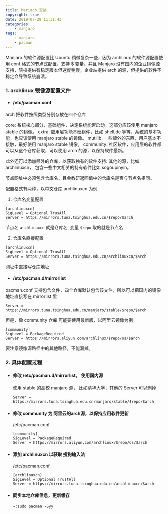 ```yaml
---
title: Mariadb 安装
copyright: true
date: 2019-07-29 11:31:43
categories:
    - manjaro
tags:
    - manjaro
    - pacman
---
```

Manjaro 的软件源配置比 Ubuntu 稍微复杂一些，因为 archlinux 的软件源配置使用 conf 格式的节点式配置，支持 $ 变量。并且 Manjaro 没有国内的企业镜像源支持，院校提供有稳定版本但速度稍慢，企业站提供 arch 的源，但提供的软件不稳定会导致系统崩溃。

<!-- more -->

### **1. archlinux 镜像源配置文件**

+ #### /etc/pacman.conf

arch 把软件按照类型分别存放在四个仓库

core: 系统核心部分，基础组件，决定系统能否启动。这部分应该使用 manjaro stable 的镜像。
extra: 应用层功能基础组件，比如 shell,de 等等，系统的基本功能，也应该使用 manjaro stable 的镜像。
mutilib: 一些额外的东西，用户基本不接触，最好使用 manjaro stable 镜像。
community: 社区软件，应用层的软件都可以从这个仓库获取，可以使用 arch 的源，以保持软件最新。

此外还可以添加额外的仓库，以获取独有的软件支持: 其他的源，比如 archlinuxcn， 包含一些中文相关的特有软件比如 sogoupinyin。

节点网址中必须包含仓库名，且会教研返回值中的仓库名是否与节点名相同。

配置格式有两种，以中文仓库 archlinuxcn 为例     
1. 仓库名变量配置
```
[archlinuxcn]
SigLevel = Optional TrusAll
Server = https://mirrors.tuna.tsinghua.edu.cn/$repo/$arch
```
节点名 `archlinuxcn` 就是仓库名, 变量 `$repo` 取的就是节点名

2. 仓库名直接配置
```
[archlinuxcn]
SigLevel = Optional TrusAll
Server = https://mirrors.tuna.tsinghua.edu.cn/archlinuxcn/$arch
```
网址中直接写仓库地址

+ #### /etc/pacman.d/mirrorlist

pacman.conf 支持包含文件，四个仓库默认包含该文件，所以可以把国内的镜像地址直接写在 mirrorlist 里
```
Server = https://mirrors.tuna.tsinghua.edu.cn/manjaro/stable/$repo/$arch
```
但是，像 community 仓库 可能要使用最新版，以阿里云镜像为例
```
[community]
SigLevel = PackageRequired
Server = https://mirrors.aliyun.com/archlinux/$repo/os/$arch
```
要注意镜像源路径中的其他路径，不能漏掉。

### **2. 具体配置过程**

+ #### 修改 /etc/pacman.d/mirrorlist， 使用国内源

    使用 stable 的高校 manjaro 源， 比如清华大学，其他的 Server 可以删掉

    `Server = https://mirrors.tuna.tsinghua.edu.cn/manjaro/stable/$repo/$arch`

+ #### 修改 community 为 阿里云的arch源，以保持应用软件更新

    /etc/pacman.conf
    ```
    [community]
    SigLevel = PackageRequired
    Server = https://mirrors.aliyun.com/archlinux/$repo/os/$arch
    ```

+ #### 添加 archlinuxcn 以获取 搜狗输入法

    /etc/pacman.conf
    ```
    [archlinuxcn]
    SigLevel = Optional TrustAll
    Server = https://mirrors.tuna.tsinghua.edu.cn/archlinuxcn/$arch
    ```
+ #### 同步本地仓库信息，更新缓存

    ```
    ~:sudo pacman -Syy
    ```
